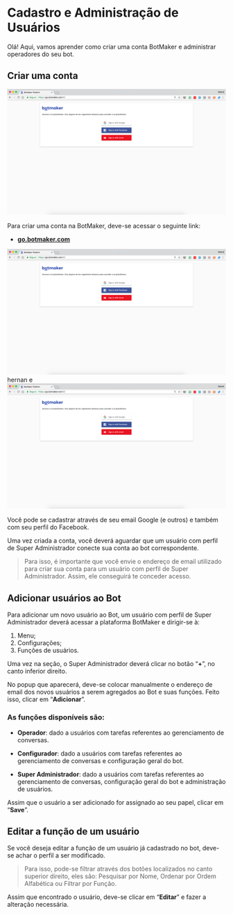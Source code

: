 # Cadastro e Administração de Usuários

Olá! Aqui, vamos aprender como criar uma conta BotMaker e administrar operadores do seu bot.

## Criar uma conta

![](https://raw.githubusercontent.com/botmakeradmin/botmakeradmin.github.io/master/docs/pt/HomePage.png)

Para criar uma conta na BotMaker, deve-se acessar o seguinte link:

 - [**go.botmaker.com**](go.botmaker.com)

  ![](https://raw.githubusercontent.com/botmakeradmin/botmakeradmin.github.io/master/docs/pt/HomePage.png)
  hernan e
![](https://raw.githubusercontent.com/botmakeradmin/botmakeradmin.github.io/master/docs/pt/HomePage.png)
</ul>
<p>Você pode se cadastrar através de seu email Google (e outros) e também com seu perfil do Facebook.</p>
<p>Uma vez criada a conta, você deverá aguardar que um usuário com perfil de Super Administrador conecte sua conta ao bot correspondente.</p>
<blockquote>
<p>Para isso, é importante que você envie o endereço de email utilizado para criar sua conta para um usuário com perfil de Super Administrador. Assim, ele conseguirá te conceder acesso.</p>
</blockquote>
<h2 id="adicionar-usuários-ao-bot">Adicionar usuários ao Bot</h2>
<p>Para adicionar um novo usuário ao Bot, um usuário com perfil de Super Administrador deverá acessar a plataforma BotMaker e dirigir-se à:</p>
<ol>
<li>Menu;</li>
<li>Configurações;</li>
<li>Funções de usuários.</li>
</ol>
<p>Uma vez na seção, o Super Administrador deverá clicar no botão “<strong>+</strong>”, no canto inferior direito.</p>
<p>No popup que aparecerá, deve-se colocar manualmente o endereço de email dos novos usuários a serem agregados ao Bot e suas funções. Feito isso, clicar em “<strong>Adicionar</strong>”.</p>
<h3 id="as-funções-disponíveis-são">As funções disponíveis são:</h3>
<ul>
<li>
<p><strong>Operador</strong>: dado a usuários com tarefas referentes ao gerenciamento de conversas.</p>
</li>
<li>
<p><strong>Configurador</strong>:	dado a usuários com tarefas referentes ao gerenciamento de conversas e configuração geral do bot.</p>
</li>
<li>
<p><strong>Super Administrador</strong>: dado a usuários com tarefas referentes ao gerenciamento de conversas, configuração geral do bot e administração de usuários.</p>
</li>
</ul>
<p>Assim que o usuário a ser adicionado for assignado ao seu papel, clicar em “<strong>Save</strong>”.</p>
<h2 id="editar-a-função-de-um-usuário">Editar a função de um usuário</h2>
<p>Se você deseja editar a função de um usuário já cadastrado no bot, deve-se achar o perfil a ser modificado.</p>
<blockquote>
<p>Para isso, pode-se filtrar através dos botões localizados no canto superior direito, eles são: Pesquisar por Nome, Ordenar por Ordem Alfabética ou Filtrar por Função.</p>
</blockquote>
<p>Assim que encontrado o usuário, deve-se clicar em “<strong>Editar</strong>” e fazer a alteração necessária.</p>

<!--stackedit_data:
eyJoaXN0b3J5IjpbODQwNjUyNjYsMTc2OTc0MjIwMSwtNDkwMj
U2MTk2LDE2MDA2NzUxNDMsLTQ5MDI1NjE5Nl19
-->